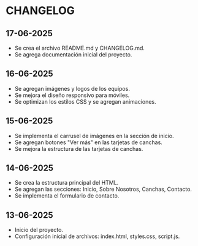 # CHANGELOG

## 17-06-2025
- Se crea el archivo README.md y CHANGELOG.md.
- Se agrega documentación inicial del proyecto.

## 16-06-2025
- Se agregan imágenes y logos de los equipos.
- Se mejora el diseño responsivo para móviles.
- Se optimizan los estilos CSS y se agregan animaciones.

## 15-06-2025
- Se implementa el carrusel de imágenes en la sección de inicio.
- Se agregan botones "Ver más" en las tarjetas de canchas.
- Se mejora la estructura de las tarjetas de canchas.

## 14-06-2025
- Se crea la estructura principal del HTML.
- Se agregan las secciones: Inicio, Sobre Nosotros, Canchas, Contacto.
- Se implementa el formulario de contacto.

## 13-06-2025
- Inicio del proyecto.
- Configuración inicial de archivos: index.html, styles.css, script.js.

